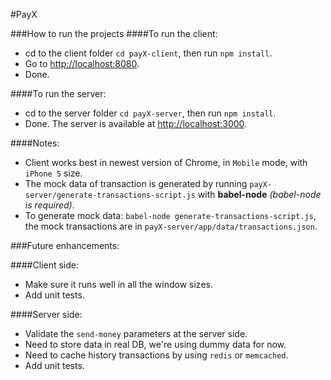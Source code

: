 #PayX

###How to run the projects
####To run the client:
- cd to the client folder `cd payX-client`, then run `npm install`.
- Go to [http://localhost:8080](http://localhost:8080).
- Done.

####To run the server:
- cd to the server folder `cd payX-server`, then run `npm install`.
- Done. The server is available at [http://localhost:3000](http://localhost:3000).

####Notes:
- Client works best in newest version of Chrome, in `Mobile` mode, with `iPhone 5` size.
- The mock data of transaction is generated by running `payX-server/generate-transactions-script.js` with **babel-node** *(babel-node is required)*.
- To generate mock data: `babel-node generate-transactions-script.js`, the mock transactions are in `payX-server/app/data/transactions.json`.

###Future enhancements:

####Client side:
- Make sure it runs well in all the window sizes.
- Add unit tests.

####Server side:
- Validate the `send-money` parameters at the server side.
- Need to store data in real DB, we're using dummy data for now.
- Need to cache history transactions by using `redis` or `memcached`.
- Add unit tests.
